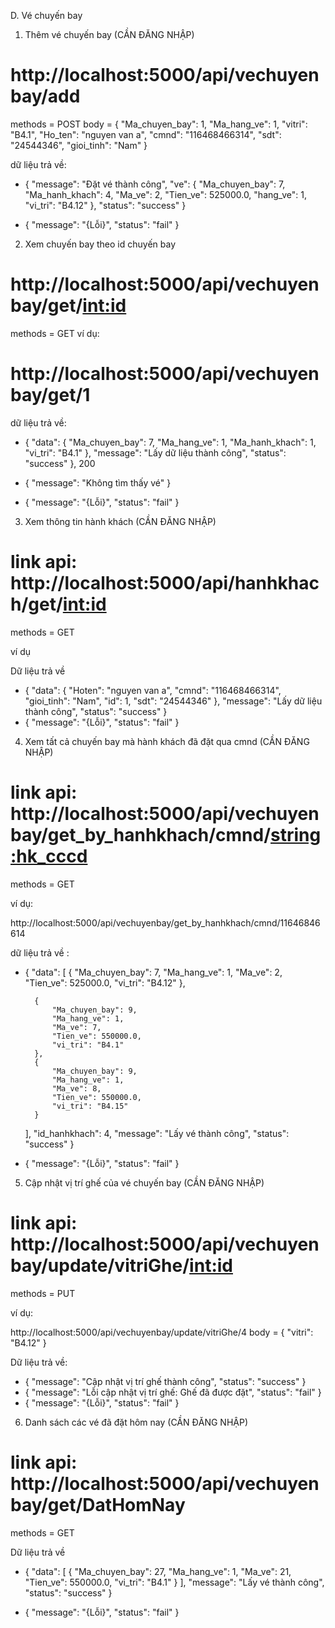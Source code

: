 D. Vé chuyến bay

1. Thêm vé chuyến bay (CẦN ĐĂNG NHẬP)
# http://localhost:5000/api/vechuyenbay/add
methods = POST
body = {
        "Ma_chuyen_bay": 1,
        "Ma_hang_ve": 1,
        "vitri": "B4.1",
        "Ho_ten": "nguyen van a",
        "cmnd": "116468466314",
        "sdt": "24544346",
        "gioi_tinh": "Nam"
    }
 

dữ liệu trả về:

- {
    "message": "Đặt vé thành công",
    "ve": {
        "Ma_chuyen_bay": 7,
        "Ma_hanh_khach": 4,
        "Ma_ve": 2,
        "Tien_ve": 525000.0,
        "hang_ve": 1,
        "vi_tri": "B4.12"
    },
    "status": "success"
}

- {
    "message": "{Lỗi}",
    "status": "fail"
}


2. Xem chuyến bay theo id chuyến bay
# http://localhost:5000/api/vechuyenbay/get/<int:id>
methods = GET
ví dụ:

# http://localhost:5000/api/vechuyenbay/get/1

dữ liệu trả về:
- {
    "data": {
        "Ma_chuyen_bay": 7,
        "Ma_hang_ve": 1,
        "Ma_hanh_khach": 1,
        "vi_tri": "B4.1"
    },
    "message": "Lấy dữ liệu thành công",
    "status": "success"
}, 200

- {
    "message": "Không tìm thấy vé"
}

- {
    "message": "{Lỗi}",
    "status": "fail"
}



3. Xem thông tin hành khách  (CẦN ĐĂNG NHẬP)

# link api: http://localhost:5000/api/hanhkhach/get/<int:id>
methods = GET

ví dụ


Dữ liệu trả về

- {
    "data": {
        "Hoten": "nguyen van a",
        "cmnd": "116468466314",
        "gioi_tinh": "Nam",
        "id": 1,
        "sdt": "24544346"
    },
    "message": "Lấy dữ liệu thành công",
    "status": "success"
}
- {
    "message": "{Lỗi}",
    "status": "fail"
}


4. Xem tất cả chuyến bay mà hành khách đã đặt qua cmnd (CẦN ĐĂNG NHẬP)

# link api: http://localhost:5000/api/vechuyenbay/get_by_hanhkhach/cmnd/<string:hk_cccd>
methods = GET


ví dụ:

http://localhost:5000/api/vechuyenbay/get_by_hanhkhach/cmnd/11646846614


dữ liệu trả về :

- {
    "data": [
        {
            "Ma_chuyen_bay": 7,
            "Ma_hang_ve": 1,
            "Ma_ve": 2,
            "Tien_ve": 525000.0,
            "vi_tri": "B4.12"
        },
       
        {
            "Ma_chuyen_bay": 9,
            "Ma_hang_ve": 1,
            "Ma_ve": 7,
            "Tien_ve": 550000.0,
            "vi_tri": "B4.1"
        },
        {
            "Ma_chuyen_bay": 9,
            "Ma_hang_ve": 1,
            "Ma_ve": 8,
            "Tien_ve": 550000.0,
            "vi_tri": "B4.15"
        }
    ],
    "id_hanhkhach": 4,
    "message": "Lấy vé thành công",
    "status": "success"
}

- {
    "message": "{Lỗi}",
    "status": "fail"
}


5. Cập nhật vị trí ghế của vé chuyến bay  (CẦN ĐĂNG NHẬP)
# link api: http://localhost:5000/api/vechuyenbay/update/vitriGhe/<int:id>
methods = PUT

ví dụ: 

http://localhost:5000/api/vechuyenbay/update/vitriGhe/4
body = {
    "vitri": "B4.12"
}

Dữ liệu trả về:
- {
    "message": "Cập nhật vị trí ghế thành công",
    "status": "success"
}
- {
    "message": "Lỗi cập nhật vị trí ghế: Ghế đã được đặt",
    "status": "fail"
}
- {
    "message": "{Lỗi}",
    "status": "fail"
}

6. Danh sách các vé đã đặt hôm nay  (CẦN ĐĂNG NHẬP)
# link api: http://localhost:5000/api/vechuyenbay/get/DatHomNay
methods = GET

Dữ liệu trả về


- {
    "data": [
        {
            "Ma_chuyen_bay": 27,
            "Ma_hang_ve": 1,
            "Ma_ve": 21,
            "Tien_ve": 550000.0,
            "vi_tri": "B4.1"
        }
    ],
    "message": "Lấy vé thành công",
    "status": "success"
}

- {
    "message": "{Lỗi}",
    "status": "fail"
}
